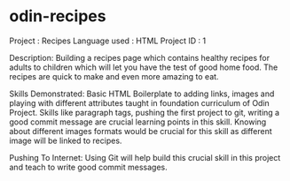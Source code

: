 # odin-recipes
Project : Recipes
Language used : HTML
Project ID : 1

Description:
Building a recipes page which contains healthy recipes for adults to children which will let you have the test of good home food. The recipes are quick to make and even more amazing to eat.

Skills Demonstrated:
Basic HTML Boilerplate to adding links, images and playing with different attributes taught in foundation curriculum of Odin Project. Skills like paragraph tags, pushing the first project to git, writing a good commit message are crucial learning points in this skill. Knowing about different images formats would be crucial for this skill as different image will be linked to recipes.

Pushing To Internet:
Using Git will help build this crucial skill in this project and teach to write good commit messages.